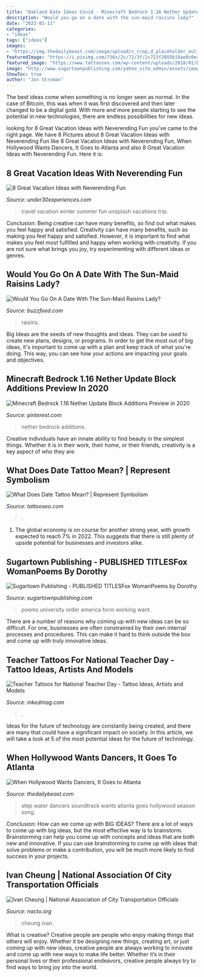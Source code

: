 ```yaml
---
title: "Oakland Date Ideas Covid - Minecraft Bedrock 1.16 Nether Update Block Additions Preview In 2020"
description: "Would you go on a date with the sun-maid raisins lady?"
date: "2023-01-11"
categories:
- "ideas"
tags: ["ideas"]
images:
- "https://img.thedailybeast.com/image/upload/c_crop,d_placeholder_euli9k,h_1440,w_2560,x_0,y_0/dpr_2.0/c_limit,w_740/fl_lossy,q_auto/v1517285181/180124-catton-step-up-lede_vaeyc0"
featuredImage: "https://i.pinimg.com/736x/2c/72/3f/2c723f2055b19ae0c0ea3fec62b8c281.jpg"
featured_image: "https://www.tattooseo.com/wp-content/uploads/2018/01/Date-Tattoos-24.jpg"
image: "http://www.sugartownpublishing.com/yahoo_site_admin/assets/images/C-Coleman-final-cover_sm.114120810_std.jpg"
ShowToc: true
author: "Jon Stroman"
---
```



The best ideas come when something is no longer seen as normal. In the case of Bitcoin, this was when it was first discovered and then later changed to be a digital gold. With more and more people starting to see the potential in new technologies, there are endless possibilities for new ideas.

	

		
looking for 8 Great Vacation Ideas with Neverending Fun you've came to the right page. We have 8 Pictures about 8 Great Vacation Ideas with Neverending Fun like 8 Great Vacation Ideas with Neverending Fun, When Hollywood Wants Dancers, It Goes to Atlanta and also 8 Great Vacation Ideas with Neverending Fun. Here it is:
		
    
## 8 Great Vacation Ideas With Neverending Fun

<img loading=lazy src="https://assets-global.website-files.com/56e9debf633486e330198479/5e1385ac3d535ab7374fb92a_jeremy-bishop-mQj1JmAk_54-unsplash.jpg" onerror="this.onerror=null;this.src='https://tse2.mm.bing.net/th?id=OIP.Kt2i_2CY8QbmDH0_JV0YAgHaLH&amp;pid=15.1';" alt="8 Great Vacation Ideas with Neverending Fun">

_Source: under30experiences.com_

>travel vacation winter summer fun unsplash vacations trip. 

	

Conclusion: Being creative can have many benefits, so find out what makes you feel happy and satisfied.
Creativity can have many benefits, such as making you feel happy and satisfied. However, it is important to find what makes you feel most fulfilled and happy when working with creativity. If you are not sure what brings you joy, try experimenting with different ideas or genres.

    
## Would You Go On A Date With The Sun-Maid Raisins Lady?

<img loading=lazy src="https://img.buzzfeed.com/buzzfeed-static/static/2015-07/16/10/campaign_images/webdr08/would-you-go-on-a-date-with-the-sun-maid-raisins--2-21852-1437056773-0_dblbig.jpg" onerror="this.onerror=null;this.src='https://tse4.mm.bing.net/th?id=OIP.6fc7cuvJP75OP5KfuDo_5wHaE6&amp;pid=15.1';" alt="Would You Go On A Date With The Sun-Maid Raisins Lady?">

_Source: buzzfeed.com_

>raisins. 

	

Big Ideas are the seeds of new thoughts and ideas. They can be used to create new plans, designs, or programs. In order to get the most out of big ideas, it's important to come up with a plan and keep track of what you're doing. This way, you can see how your actions are impacting your goals and objectives.

    
## Minecraft Bedrock 1.16 Nether Update Block Additions Preview In 2020

<img loading=lazy src="https://i.pinimg.com/736x/2c/72/3f/2c723f2055b19ae0c0ea3fec62b8c281.jpg" onerror="this.onerror=null;this.src='https://tse4.mm.bing.net/th?id=OIP.2ujEUSYCsESdYWHQbpg2UQHaEK&amp;pid=15.1';" alt="Minecraft Bedrock 1.16 Nether Update Block Additions Preview in 2020">

_Source: pinterest.com_

>nether bedrock additions. 

	

Creative individuals have an innate ability to find beauty in the simplest things. Whether it is in their work, their home, or their friends, creativity is a key aspect of who they are.

    
## What Does Date Tattoo Mean? | Represent Symbolism

<img loading=lazy src="https://www.tattooseo.com/wp-content/uploads/2018/01/Date-Tattoos-24.jpg" onerror="this.onerror=null;this.src='https://tse2.mm.bing.net/th?id=OIP.eRf58zHYjM1EDjxm2cRekwAAAA&amp;pid=15.1';" alt="What Does Date Tattoo Mean? | Represent Symbolism">

_Source: tattooseo.com_

>. 

	

1. The global economy is on course for another strong year, with growth expected to reach 7% in 2022. This suggests that there is still plenty of upside potential for businesses and investors alike.

    
## Sugartown Publishing - PUBLISHED TITLESFox WomanPoems By Dorothy

<img loading=lazy src="http://www.sugartownpublishing.com/yahoo_site_admin/assets/images/C-Coleman-final-cover_sm.114120810_std.jpg" onerror="this.onerror=null;this.src='https://tse2.mm.bing.net/th?id=OIP.jYimtef_YN9Dcd76Yur0hAAAAA&amp;pid=15.1';" alt="Sugartown Publishing - PUBLISHED TITLESFox WomanPoems by Dorothy">

_Source: sugartownpublishing.com_

>poems university order america form working want. 

	

There are a number of reasons why coming up with new ideas can be so difficult. For one, businesses are often constrained by their own internal processes and procedures. This can make it hard to think outside the box and come up with truly innovative ideas.

    
## Teacher Tattoos For National Teacher Day - Tattoo Ideas, Artists And Models

<img loading=lazy src="https://www.inkedmag.com/.image/t_share/MTcyMzE4MTk0MTcyNzAwMTg1/teach.png" onerror="this.onerror=null;this.src='https://tse4.mm.bing.net/th?id=OIP.RrieUKyIFu1XYoX37ZfpIAHaD4&amp;pid=15.1';" alt="Teacher Tattoos for National Teacher Day - Tattoo Ideas, Artists and Models">

_Source: inkedmag.com_

>. 

	

Ideas for the future of technology are constantly being created, and there are many that could have a significant impact on society. In this article, we will take a look at 5 of the most potential ideas for the future of technology.

    
## When Hollywood Wants Dancers, It Goes To Atlanta

<img loading=lazy src="https://img.thedailybeast.com/image/upload/c_crop,d_placeholder_euli9k,h_1440,w_2560,x_0,y_0/dpr_2.0/c_limit,w_740/fl_lossy,q_auto/v1517285181/180124-catton-step-up-lede_vaeyc0" onerror="this.onerror=null;this.src='https://tse4.mm.bing.net/th?id=OIP.d_vLNgb6YzSbRtht5v_LeAHaEK&amp;pid=15.1';" alt="When Hollywood Wants Dancers, It Goes to Atlanta">

_Source: thedailybeast.com_

>step water dancers soundtrack wants atlanta goes hollywood season song. 

	

Conclusion: How can we come up with BIG IDEAS?
There are a lot of ways to come up with big ideas, but the most effective way is to brainstorm. Brainstorming can help you come up with concepts and ideas that are both new and innovative. If you can use brainstorming to come up with ideas that solve problems or make a contribution, you will be much more likely to find success in your projects.

    
## Ivan Cheung | National Association Of City Transportation Officials

<img loading=lazy src="https://nacto.org/wp-content/uploads/2017/10/cheung_official.jpg" onerror="this.onerror=null;this.src='https://tse1.mm.bing.net/th?id=OIP.NOMG_B4cMKLU2vB6IrpEGwAAAA&amp;pid=15.1';" alt="Ivan Cheung | National Association of City Transportation Officials">

_Source: nacto.org_

>cheung ivan. 

	

What is creative?
Creative people are people who enjoy making things that others will enjoy. Whether it be designing new things, creating art, or just coming up with new ideas, creative people are always working to innovate and come up with new ways to make life better. Whether it’s in their personal lives or their professional endeavors, creative people always try to find ways to bring joy into the world.


